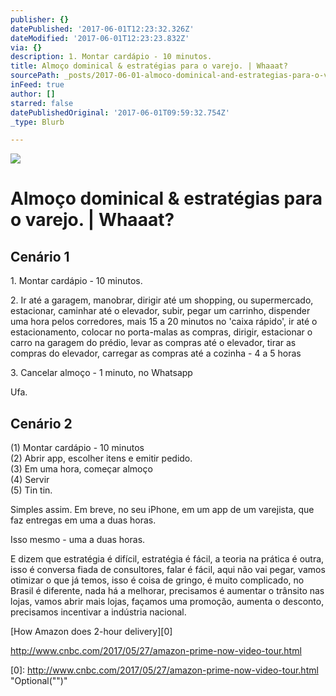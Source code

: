 ```yaml
---
publisher: {}
datePublished: '2017-06-01T12:23:32.326Z'
dateModified: '2017-06-01T12:23:23.832Z'
via: {}
description: 1. Montar cardápio - 10 minutos.
title: Almoço dominical & estratégias para o varejo. | Whaaat?
sourcePath: _posts/2017-06-01-almoco-dominical-and-estrategias-para-o-varejo-or-whaaat.md
inFeed: true
author: []
starred: false
datePublishedOriginal: '2017-06-01T09:59:32.754Z'
_type: Blurb

---
```

![](https://the-grid-user-content.s3-us-west-2.amazonaws.com/1d95cee8-c22a-47ab-ad6a-452c194e6c91.jpg)

# Almoço dominical & estratégias para o varejo. | Whaaat?

## Cenário 1

1\. Montar cardápio - 10 minutos.

2\. Ir até a garagem, manobrar, dirigir até um shopping, ou supermercado, estacionar, caminhar até o elevador, subir, pegar um carrinho, dispender uma hora pelos corredores, mais 15 a 20 minutos no 'caixa rápido', ir até o estacionamento, colocar no porta-malas as compras, dirigir, estacionar o carro na garagem do prédio, levar as compras até o elevador, tirar as compras do elevador, carregar as compras até a cozinha - 4 a 5 horas

3\. Cancelar almoço - 1 minuto, no Whatsapp

Ufa.

## Cenário 2

(1) Montar cardápio - 10 minutos  
(2) Abrir app, escolher itens e emitir pedido.  
(3) Em uma hora, começar almoço  
(4) Servir  
(5) Tin tin.

Simples assim. Em breve, no seu iPhone, em um app de um varejista, que faz entregas em uma a duas horas.

Isso mesmo - uma a duas horas.

E dizem que estratégia é difícil, estratégia é fácil, a teoria na prática é outra, isso é conversa fiada de consultores, falar é fácil, aqui não vai pegar, vamos otimizar o que já temos, isso é coisa de gringo, é muito complicado, no Brasil é diferente, nada há a melhorar, precisamos é aumentar o trânsito nas lojas, vamos abrir mais lojas, façamos uma promoção, aumenta o desconto, precisamos incentivar a indústria nacional.

[How Amazon does 2-hour delivery][0]

http://www.cnbc.com/2017/05/27/amazon-prime-now-video-tour.html

[0]: http://www.cnbc.com/2017/05/27/amazon-prime-now-video-tour.html "Optional("")"